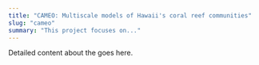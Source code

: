 ```yaml
---
title: "CAMEO: Multiscale models of Hawaii's coral reef communities"
slug: "cameo"
summary: "This project focuses on..."
---
```


Detailed content about the goes here.
